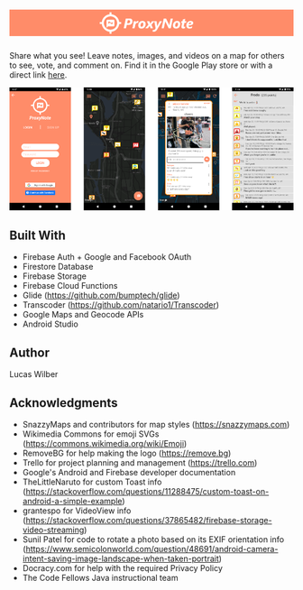 # ![ProxyNote logo](/readmeImages/banner.png)
Share what you see! Leave notes, images, and videos on a map for others to see, vote, and comment on. Find it in the Google Play store or with a direct link [here](https://play.google.com/store/apps/details?id=com.lucasjwilber.proxynote).

![screenshots](/readmeImages/screenshots.png)

## Built With
* Firebase Auth + Google and Facebook OAuth
* Firestore Database
* Firebase Storage
* Firebase Cloud Functions
* Glide (https://github.com/bumptech/glide)
* Transcoder (https://github.com/natario1/Transcoder)
* Google Maps and Geocode APIs
* Android Studio

## Author
Lucas Wilber

## Acknowledgments
* SnazzyMaps and contributors for map styles (https://snazzymaps.com)
* Wikimedia Commons for emoji SVGs (https://commons.wikimedia.org/wiki/Emoji)
* RemoveBG for help making the logo (https://remove.bg)
* Trello for project planning and management (https://trello.com)
* Google's Android and Firebase developer documentation
* TheLittleNaruto for custom Toast info (https://stackoverflow.com/questions/11288475/custom-toast-on-android-a-simple-example)
* grantespo for VideoView info (https://stackoverflow.com/questions/37865482/firebase-storage-video-streaming)
* Sunil Patel for code to rotate a photo based on its EXIF orientation info (https://www.semicolonworld.com/question/48691/android-camera-intent-saving-image-landscape-when-taken-portrait)
* Docracy.com for help with the required Privacy Policy
* The Code Fellows Java instructional team

